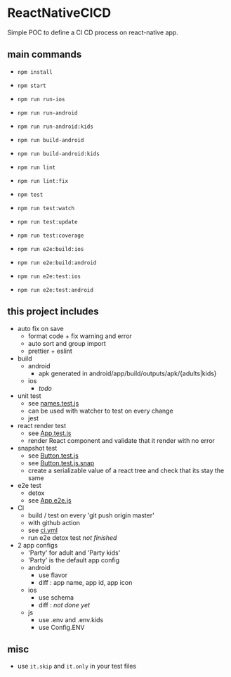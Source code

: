 # ReactNativeCICD

Simple POC to define a CI CD process on react-native app.

## main commands

- `npm install`

- `npm start`

- `npm run run-ios`
- `npm run run-android`
- `npm run run-android:kids`

- `npm run build-android`
- `npm run build-android:kids`

- `npm run lint`
- `npm run lint:fix`

- `npm test`
- `npm run test:watch`
- `npm run test:update`
- `npm run test:coverage`

- `npm run e2e:build:ios`
- `npm run e2e:build:android`
- `npm run e2e:test:ios`
- `npm run e2e:test:android`

## this project includes

- auto fix on save
  - format code + fix warning and error
  - auto sort and group import
  - prettier + eslint
- build
  - android
    - apk generated in android/app/build/outputs/apk/{adults|kids}
  - ios
    - _todo_
- unit test
  - see [names.test.js](src/services/__tests__/names.test.js)
  - can be used with watcher to test on every change
  - jest
- react render test
  - see [App.test.js](src/__tests__/App.test.js)
  - render React component and validate that it render with no error
- snapshot test
  - see [Button.test.js](src/components/__tests__/Button.test.js)
  - see [Button.test.js.snap](src/components/__tests__/__snapshots__/Button.test.js.snap)
  - create a serializable value of a react tree and check that its stay the same
- e2e test
  - detox
  - see [App.e2e.js](e2e/App.e2e.js)
- CI
  - build / test on every 'git push origin master'
  - with github action
  - see [ci.yml](.github/workflows/ci.yml)
  - run e2e detox test _not finished_
- 2 app configs
  - 'Party' for adult and 'Party kids'
  - 'Party' is the default app config
  - android
    - use flavor
    - diff : app name, app id, app icon
  - ios
    - use schema
    - diff : _not done yet_
  - js
    - use .env and .env.kids
    - use Config.ENV

## misc

- use `it.skip` and `it.only` in your test files
